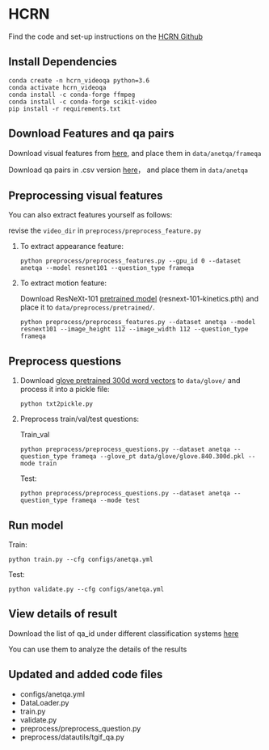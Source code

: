 # HCRN

Find the code and set-up instructions on the [HCRN Github](https://github.com/thaolmk54/hcrn-videoqa)

## Install Dependencies

```
conda create -n hcrn_videoqa python=3.6
conda activate hcrn_videoqa
conda install -c conda-forge ffmpeg
conda install -c conda-forge scikit-video
pip install -r requirements.txt
```

## Download Features and qa pairs

Download visual features from [here](), and place them in `data/anetqa/frameqa`

Download qa pairs in .csv  version [here]()， and place them in `data/anetqa`

## Preprocessing visual features

You can also extract features yourself as follows:

revise the `video_dir` in `preprocess/preprocess_feature.py`

1. To extract appearance feature:

   ```
   python preprocess/preprocess_features.py --gpu_id 0 --dataset anetqa --model resnet101 --question_type frameqa
   ```

2. To extract motion feature:

   Download ResNeXt-101 [pretrained model](https://drive.google.com/drive/folders/1zvl89AgFAApbH0At-gMuZSeQB_LpNP-M) (resnext-101-kinetics.pth) and place it to `data/preprocess/pretrained/`.

   ```
   python preprocess/preprocess_features.py --dataset anetqa --model resnext101 --image_height 112 --image_width 112 --question_type frameqa
   ```

## Preprocess questions

1. Download [glove pretrained 300d word vectors](http://nlp.stanford.edu/data/glove.840B.300d.zip) to `data/glove/` and process it into a pickle file:

   ```
   python txt2pickle.py
   ```

2. Preprocess train/val/test questions:

   Train_val

   ```
   python preprocess/preprocess_questions.py --dataset anetqa --question_type frameqa --glove_pt data/glove/glove.840.300d.pkl --mode train
   ```

   Test: 

   ```
   python preprocess/preprocess_questions.py --dataset anetqa --question_type frameqa --mode test
   ```

## Run model

Train:

```
python train.py --cfg configs/anetqa.yml
```

Test:

```
python validate.py --cfg configs/anetqa.yml
```

## View details of result

Download the list of qa_id under different classification systems [here]()

You can use them to analyze the details of the results

## Updated and added code files

- configs/anetqa.yml
- DataLoader.py
- train.py
- validate.py
- preprocess/preprocess_question.py
- preprocess/datautils/tgif_qa.py
